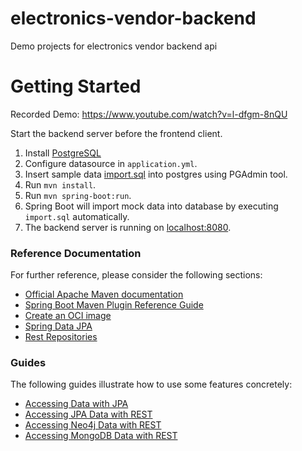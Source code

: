 # electronics-vendor-backend

Demo projects for electronics vendor backend api

# Getting Started
Recorded Demo: https://www.youtube.com/watch?v=l-dfgm-8nQU

Start the backend server before the frontend client.

1. Install [PostgreSQL](https://www.postgresql.org/download/)
2. Configure datasource in `application.yml`.
3. Insert sample data [import.sql](https://github.com/KrishnakanthYachareni/electronics-vendor-backend/blob/master/src/main/resources/import.sql) into postgres using PGAdmin tool.
4. Run `mvn install`.
5. Run `mvn spring-boot:run`. 
6. Spring Boot will import mock data into database by executing `import.sql` automatically. 
7. The backend server is running on [localhost:8080](localhost:8080).

### Reference Documentation

For further reference, please consider the following sections:

* [Official Apache Maven documentation](https://maven.apache.org/guides/index.html)
* [Spring Boot Maven Plugin Reference Guide](https://docs.spring.io/spring-boot/docs/2.6.3/maven-plugin/reference/html/)
* [Create an OCI image](https://docs.spring.io/spring-boot/docs/2.6.3/maven-plugin/reference/html/#build-image)
* [Spring Data JPA](https://docs.spring.io/spring-boot/docs/2.6.3/reference/htmlsingle/#boot-features-jpa-and-spring-data)
* [Rest Repositories](https://docs.spring.io/spring-boot/docs/2.6.3/reference/htmlsingle/#howto-use-exposing-spring-data-repositories-rest-endpoint)

### Guides

The following guides illustrate how to use some features concretely:

* [Accessing Data with JPA](https://spring.io/guides/gs/accessing-data-jpa/)
* [Accessing JPA Data with REST](https://spring.io/guides/gs/accessing-data-rest/)
* [Accessing Neo4j Data with REST](https://spring.io/guides/gs/accessing-neo4j-data-rest/)
* [Accessing MongoDB Data with REST](https://spring.io/guides/gs/accessing-mongodb-data-rest/)